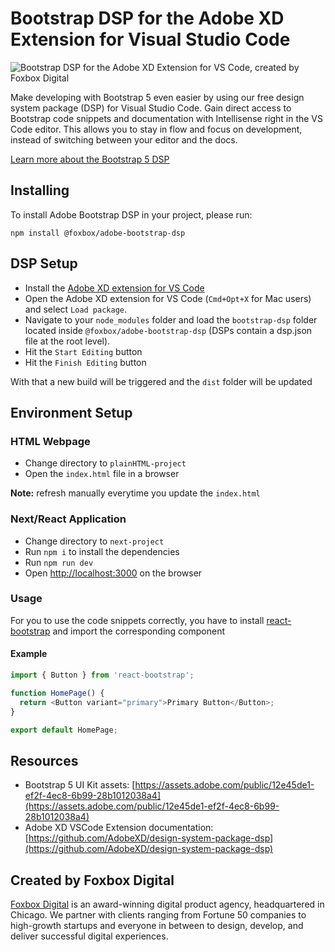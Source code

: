 # Bootstrap DSP for the Adobe XD Extension for Visual Studio Code

![Bootstrap DSP for the Adobe XD Extension for VS Code, created by Foxbox Digital](https://cdn.sanity.io/images/4j183ajh/production/b0451c2ed326aa6662617b30a74b1f8d4af8d323-1920x838.png)

Make developing with Bootstrap 5 even easier by using our free design system package (DSP) for Visual Studio Code. Gain direct access to Bootstrap code snippets and documentation with Intellisense right in the VS Code editor. This allows you to stay in flow and focus on development, instead of switching between your editor and the docs.

[Learn more about the Bootstrap 5 DSP](https://foxbox.com/blog/adobe-xd-vs-code-bootstrap-dsp)

## Installing
To install Adobe Bootstrap DSP in your project, please run:

```
npm install @foxbox/adobe-bootstrap-dsp
```

## DSP Setup

- Install the [Adobe XD extension for VS Code](https://letsxd.com/vscode)
- Open the Adobe XD extension for VS Code (`Cmd+Opt+X` for Mac users) and select `Load package`.
- Navigate to your `node_modules` folder and load the `bootstrap-dsp` folder located inside `@foxbox/adobe-bootstrap-dsp` (DSPs contain a dsp.json file at the root level).
- Hit the `Start Editing` button
- Hit the `Finish Editing` button

With that a new build will be triggered and the `dist` folder will be updated

## Environment Setup

### HTML Webpage

- Change directory to `plainHTML-project`
- Open the `index.html` file in a browser

**Note:** refresh manually everytime you update the `index.html`

### Next/React Application

- Change directory to `next-project`
- Run `npm i` to install the dependencies
- Run `npm run dev`
- Open [http://localhost:3000](http://localhost:3000) on the browser

### Usage

For you to use the code snippets correctly, you have to install [react-bootstrap](https://react-bootstrap.github.io/) and import the corresponding component

#### Example

```js
import { Button } from 'react-bootstrap';

function HomePage() {
  return <Button variant="primary">Primary Button</Button>;
}

export default HomePage;
```

## Resources

- Bootstrap 5 UI Kit assets: [https://assets.adobe.com/public/12e45de1-ef2f-4ec8-6b99-28b1012038a4](https://assets.adobe.com/public/12e45de1-ef2f-4ec8-6b99-28b1012038a4)
- Adobe XD VSCode Extension documentation: [https://github.com/AdobeXD/design-system-package-dsp](https://github.com/AdobeXD/design-system-package-dsp)

## Created by Foxbox Digital
[Foxbox Digital](https://foxbox.com) is an award-winning digital product agency, headquartered in Chicago. We partner with clients ranging from Fortune 50 companies to high-growth startups and everyone in between to design, develop, and deliver successful digital experiences.
